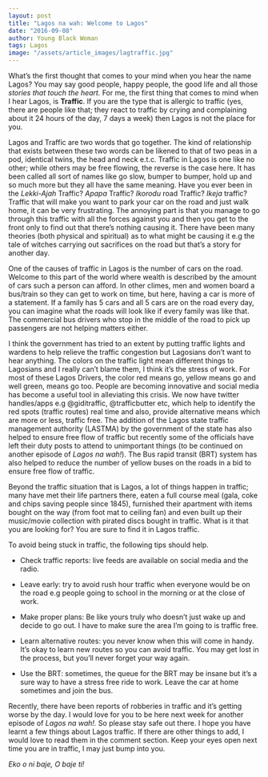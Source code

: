 ```yaml
---
layout: post
title: "Lagos na wah: Welcome to Lagos"
date: "2016-09-08"
author: Young Black Woman
tags: Lagos
image: "/assets/article_images/lagtraffic.jpg"
---
```


What’s the first thought that comes to your mind when you hear the name Lagos? You may say good people, happy people, the good life and all those *stories that touch the heart.* For me, the first thing that comes to mind when I hear Lagos, is **Traffic**. If you are the type that is allergic to traffic (yes, there are people like that; they react to traffic by crying and complaining about it 24 hours of the day, 7 days a week) then Lagos is not the place for you.

Lagos and Traffic are two words that go together. The kind of relationship that exists between these two words can be likened to that of two peas in a pod, identical twins, the head and neck e.t.c. Traffic in Lagos is one like no other; while others may be free flowing, the reverse is the case here. It has been called all sort of names like go slow, bumper to bumper, hold up and so much more but they all have the same meaning. Have you ever been in the *Lekki-Ajah* Traffic? *Apapa* Traffic? *Ikorodu* road Traffic? *Ikeja* traffic? Traffic that will make you want to park your car on the road and just walk home, it can be very frustrating. The annoying part is that you manage to go through this traffic with all the forces against you and then you get to the front only to find out that there’s nothing causing it. There have been many theories (both physical and spiritual) as to what might be causing it e.g the tale of witches carrying out sacrifices on the road but that’s a story for another day.

One of the causes of traffic in Lagos is the number of cars on the road. Welcome to this part of the world where wealth is described by the amount of cars such a person can afford. In other climes, men and women board a bus/train so they can get to work on time, but here, having a car is more of a statement. If a family has 5 cars and all 5 cars are on the road every day, you can imagine what the roads will look like if every family was like that. The commercial bus drivers who stop in the middle of the road to pick up passengers are not helping matters either.

I think the government has tried to an extent by putting traffic lights and wardens to help relieve the traffic congestion but Lagosians don’t want to hear anything. The colors on the traffic light mean different things to Lagosians and I really can’t blame them, I think it’s the stress of work. For most of these Lagos Drivers, the color red means go, yellow means go and well green, means go too. People are becoming innovative and social media has become a useful tool in alleviating this crisis. We now have twitter handles/apps e.g @giditraffic, @trafficbutter etc, which help to identify the red spots (traffic routes) real time and also, provide alternative means which are more or less, traffic free. The addition of the Lagos state traffic management authority (LASTMA) by the government of the state has also helped to ensure free flow of traffic but recently some of the officials have left their duty posts to attend to unimportant things (to be continued on another episode of *Lagos na wah!*). The Bus rapid transit (BRT) system has also helped to reduce the number of yellow buses on the roads in a bid to ensure free flow of traffic.

Beyond the traffic situation that is Lagos, a lot of things happen in traffic; many have met their life partners there, eaten a full course meal (gala, coke and chips saving people since 1845), furnished their apartment with items bought on the way (from foot mat to ceiling fan) and even built up their music/movie collection with pirated discs bought in traffic. What is it that you are looking for? You are sure to find it in Lagos traffic.

To avoid being stuck in traffic, the following tips should help.

- Check traffic reports: live feeds are available on social media and the radio.


- Leave early: try to avoid rush hour traffic when everyone would be on the road e.g people going to school in the morning or at the close of work.


- Make proper plans: Be like yours truly who doesn’t just wake up and decide to go out. I have to make sure the area I’m going to is traffic free.


- Learn alternative routes: you never know when this will come in handy. It’s okay to learn new routes so you can avoid traffic. You may get lost in the process, but you’ll never forget your way again.


- Use the BRT: sometimes, the queue for the BRT may be insane but it’s a sure way to have a stress free ride to work. Leave the car at home sometimes and join the bus.

Recently, there have been reports of robberies in traffic and it’s getting worse by the day. I would love for you to be here next week for another episode of *Lagos na wah!.* So please stay safe out there. I hope you have learnt a few things about Lagos traffic. If there are other things to add, I would love to read them in the comment section. Keep your eyes open next time you are in traffic, I may just bump into you.

*Eko o ni baje, O baje ti!*
